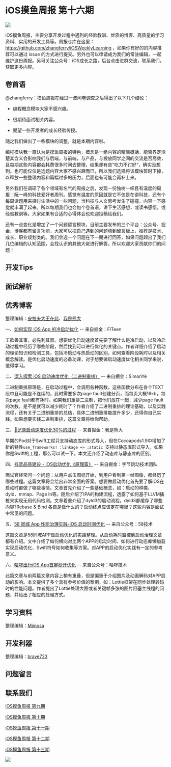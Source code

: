 # iOS摸鱼周报 第十六期

![](https://gitee.com/zhangferry/Images/raw/master/gitee/iOS摸鱼周报模板.png)

iOS摸鱼周报，主要分享开发过程中遇到的经验教训、优质的博客、高质量的学习资料、实用的开发工具等。周报仓库在这里：https://github.com/zhangferry/iOSWeeklyLearning ，如果你有好的的内容推荐可以通过 issue 的方式进行提交。另外也可以申请成为我们的常驻编辑，一起维护这份周报。另可关注公众号：iOS成长之路，后台点击进群交流，联系我们，获取更多内容。

## 卷首语

@zhangferry：摸鱼周报在经过一波问卷调查之后得出了以下几个结论：

* 编程概念模块大家不感兴趣。

* 很期待面试相关内容。

* 期望一些开发者的成长经验传授。

随之我们做出了一些模块的调整，就是本期内容啦。

编程模块我一直认为是摸鱼周报的特色，概念是一组内容的精简概括，能否界定清楚其含义会影响我们与后端，与前端，与产品，与投放同学之间的交流是否高效，且每期这些内容都会耗费很多时间去整理，结果却有些”吃力不讨好“，确实没想到。也可能仅仅是选题内容大家不感兴趣而已，所以我们选择将该模块暂时下掉，以释放一些整理内容和篇幅过多的压力，后面也有可能会再补上来。

另外我们在调研了各个领域有名气的周报之后，发现一份独树一帜且有温度的周报：阮一峰的科技爱好者周刊。感觉有温度的原因就是它不仅是在讲科技，还有个每周话题用来探讨生活中的一些问题，当科技与人文思考发生了碰撞，内容一下感觉就丰满了起来。所以每期我们也会加个卷首语，讲下生活感想，或读书感悟，或经验教训等。大家如果有合适的心得体会也欢迎投稿给我们。

还有一点变化是增加了一个问题留言模块，目前主要发布的三个平台：公众号、掘金、博客都有留言功能，大家可以把自己遇到的问题填到留言板上，推荐是技术、成长、职业规划类的。我们会选一个问题在下一期进行回答，如果问题超出了我们几位编辑的认知范围，会找认识的其他大佬进行解答。所以欢迎大家贡献你们的问题！

## 开发Tips



## 面试解析



## 优秀博客

整理编辑：[皮拉夫大王在此](https://www.jianshu.com/u/739b677928f7)、[我是熊大](https://juejin.cn/user/1151943916921885)

一、[如何实现 iOS App 的冷启动优化](https://juejin.cn/post/6844904085108310024 "如何实现 iOS App 的冷启动优化") -- 来自掘金：FiTeen

工欲善其事，必先利其器。想要优化启动速度首先要了解什么是冷启动，以及冷启动过程中经历了哪些阶段，然后找到可以进行优化的关键点。作者详细介绍了启动的理论知识和检测工具，包括冷启动与热启动的区别，如何查看阶段耗时以及相关概念解读。是优化启动速度的必备功课，对于想要做启动速度优化相关同学来说，值得学习。

二、[深入探索 iOS 启动速度优化（二进制重排）](https://juejin.cn/post/6844904121896534024 "深入探索 iOS 启动速度优化（二进制重排）") -- 来自掘金：SimonYe

二进制重排原理是，在启动过程中，会调用各种函数，这些函数分布在各个TEXT段中且可能是不连续的，此时需要多次page fault创建分页，而每页大概16kb，每次page fault都有耗时。如果我们重排二进制，把他们放在一起，减少page fault的次数，是不是就可以减少耗时了？作者介绍了二进制重排的理论基础，以及实践流程，还有关于二进制重排的总结，具体二进制重排能提升多少，还得你自己实践。如果想要实践二进制重排，这篇文章将给你帮助。

三、[🐻记录启动速度优化30%的过程](https://juejin.cn/post/6844904151483154445 "🐻记录启动速度优化30%的过程") -- 来自掘金：我是熊大

早期的Pod对于Swift工程只支持动态库的形式导入，但在Cocoapods1.9中增加了新的特性`use_frameworks! :linkage => :static
`支持以静态库形式导入，如果你是Swift的工程，那么可以试一下。本文还介绍了动态库与静态库的区别。

四、[抖音品质建设 - iOS启动优化《原理篇》]( https://juejin.cn/post/6887741815529832456  "抖音品质建设 - iOS启动优化《原理篇》") -- 来自掘金：字节跳动技术团队

面试官经常问一个问题：从用户点击图标开始，到用户看到第一帧图像，都经历了哪些过程。这篇文章将会给出非常全面的答案。想要做启动优化首先要了解iOS在启动时都做了哪些事情。文章首先介绍了一些基础概念，如：启动的种类、dyld、mmap、Page In等。随后介绍了IPA的构建流程，透露了如何基于LLVM插桩来实现无用代码检测。文章着重介绍了dyld3的启动流程。dyld3都缓存了哪些内容?Rebase & Bind 各自是做什么的？启动终点应该定在哪里？这些内容是面试中常见的问题。



五、[58 同城 App 性能治理实践-iOS 启动时间优化]( https://mp.weixin.qq.com/s/wkK2UBvuUZW3Pf0Yd_3XTA "58 同城 App 性能治理实践-iOS 启动时间优化") -- 来自公众号：58技术

这篇文章是58同城APP做启动优化的实践整理。从启动耗时监控到启动治理文章都有介绍。文中介绍了如何横向对比两个APP的启动时间、如何进行动态库懒加载实现启动优化、Swift符号如何收集等方案。对APP的启动优化实践有一定的参考意义。


六、[哈啰出行iOS App首屏秒开优化](https://mp.weixin.qq.com/s/5Ez2BrsyBgQ8aHZqlYtAjg "哈啰出行iOS App首屏秒开优化") -- 来自公众号：哈啰技术

此篇文章与前两篇文章内容上稍有重叠，但是偏重于介绍图片及动画解码对APP启动的影响。本文提供了多个具有参考价值的案例，如：Lottie框架在同步处理转码时的性能问题。作者提出了Lottie处理大图或者关键帧多张的图片阻塞主线程的问题，并给出了相应的处理方式。


## 学习资料

整理编辑：[Mimosa](https://juejin.cn/user/1433418892590136)



## 开发利器

整理编辑：[brave723](https://juejin.cn/user/307518984425981/posts)



## 问题留言



## 联系我们

[iOS摸鱼周报 第九期](https://zhangferry.com/2021/04/24/iOSWeeklyLearning_9/)

[iOS摸鱼周报 第十期](https://zhangferry.com/2021/05/05/iOSWeeklyLearning_10/)

[iOS摸鱼周报 第十一期](https://zhangferry.com/2021/05/16/iOSWeeklyLearning_11/)

[iOS摸鱼周报 第十二期](https://zhangferry.com/2021/05/22/iOSWeeklyLearning_12/)

[iOS摸鱼周报 第十三期](https://zhangferry.com/2021/05/30/iOSWeeklyLearning_13/)

![](https://gitee.com/zhangferry/Images/raw/master/gitee/wechat_official.png)

